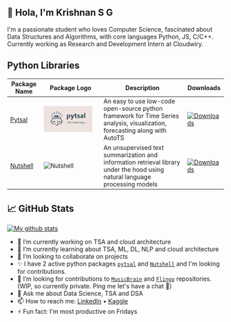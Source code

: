 ## 👋 Hola, I'm Krishnan S G

I'm a passionate student who loves Computer Science, fascinated about Data Structures and Algorithms, with core languages Python, JS,  C/C++. Currently working as Research and Development Intern at Cloudwiry.

## Python Libraries

| Package Name                                       | Package Logo                                                                                                                                  | Description                                                                                                                  | Downloads                                                                                |
| -------------------------------------------------- | --------------------------------------------------------------------------------------------------------------------------------------------- | ---------------------------------------------------------------------------------------------------------------------------- | ---------------------------------------------------------------------------------------- |
| [Pytsal](https://github.com/KrishnanSG/pytsal)     | <img src="https://raw.githubusercontent.com/KrishnanSG/pytsal/master/pytsal-logo.JPG" title="Pytsal" width="90%">                            | An easy to use low-code open-source python framework for Time Series analysis, visualization, forecasting along with AutoTS  | [![Downloads](https://pepy.tech/badge/pytsal)](https://pepy.tech/project/pytsal)         |
| [Nutshell](https://github.com/KrishnanSG/Nutshell) | <img src="https://user-images.githubusercontent.com/43802499/99897377-02a9f300-2cbf-11eb-8830-d9bc8d2aa0d5.png" title="Nutshell" width="60%"> | An unsupervised text summarization and information retrieval library under the hood using natural language processing models | [![Downloads](https://pepy.tech/badge/pynutshell)](https://pepy.tech/project/pynutshell) |



## &#x1f4c8; GitHub Stats

[![My github stats](https://github-readme-stats.vercel.app/api?username=KrishnanSG&count_private=true&show_icons=true&theme=shades-of-purple)](https://github.com/anuraghazra/github-readme-stats)


- 🔭 I’m currently working on TSA and cloud architecture 
- 🌱 I’m currently learning about TSA, ML, DL, NLP and cloud architecture
- 👯 I’m looking to collaborate on projects
- ✨ I have 2 active python packages [`pytsal`](https://github.com/Krishnan/pytsal) and [`Nutshell`](https://github.com/Krishnan/Nutshell) and I'm looking for contributions.
- 🤔 I’m looking for contributions to [`MusicBrain`](https://github.com/Krishnan/MusicBrain) and [`Flingo`](https://github.com/Krishnan/flingo) repositories. (WIP, so currently private. Ping me let's have a chat 🙂)
- 💬 Ask me about Data Science, TSA and DSA
- 📫 How to reach me: [LinkedIn](https://www.linkedin.com/in/krishnansg/) • [Kaggle](https://www.kaggle.com/krish525)
- ⚡ Fun fact: I'm most productive on Fridays
